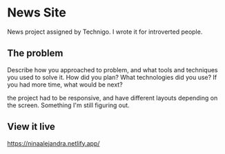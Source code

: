 # News Site

News project assigned by Technigo. I wrote it for introverted people. 

## The problem

Describe how you approached to problem, and what tools and techniques you used to solve it. How did you plan? What technologies did you use? If you had more time, what would be next?

the project had to be responsive, and have different layouts depending on the screen. Something I'm still figuring out. 

## View it live
 https://ninaalejandra.netlify.app/
